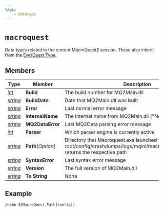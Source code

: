 ```yaml
---
tags:
    - datatype
---
```


# `macroquest`

Data types related to the current MacroQuest2 session.  These also inherit from the [EverQuest Type](datatype-everquest.md).

## Members

| **Type** | **Member** | **Description**  |
| --- | --- | --- |
| [_int_](datatype-int.md)           | **Build**         | The build number for MQ2Main.dll                                                                                                                  |
| [_string_](datatype-string.md)     | **BuildDate**     | Date that MQ2Main.dll was built                                                                                                                   |
| [_string_](datatype-string.md)     | **Error**         | Last normal error message                                                                                                                         |
| [_string_](datatype-string.md)     | **InternalName**  | The internal name from MQ2Main.dll ("Next")                                                                                                       |
| [_string_](datatype-string.md)     | **MQ2DataError**  | Last MQ2Data parsing error message                                                                                                                |
| [_int_](datatype-int.md)           | **Parser**        | Which parser engine is currently active                                                                                                           |
| [_string_](datatype-string.md)     | **Path**[_Option_] | Directory that Macroquest.exe launched from.  When passed root/config/crashdumps/logs/mqini/macros/plugins/resources, returns the respective path |
| [_string_](datatype-string.md)     | **SyntaxError**   | Last syntax error message                                                                                                                         |
| [_string_](datatype-string.md)     | **Version**       | The full version of MQ2Main.dll                                                                                                                   |
| [_string_](datatype-string.md)     | **To String**     | None                                                                                                                                              |

## Example

```
/echo ${MacroQuest.Path[config]}
```

